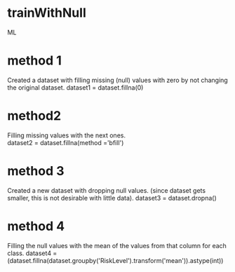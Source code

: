 # trainWithNull
ML

# method 1
Created a dataset with filling missing (null) values with zero by not changing the original dataset.
dataset1 = dataset.fillna(0)
# method2
Filling missing values with the next ones.  
dataset2 = dataset.fillna(method ='bfill')
# method 3
Created a new dataset with dropping null values. (since dataset gets smaller, this is not desirable with little data).
dataset3 = dataset.dropna()
# method 4
Filling the null values with the mean of the values from that column for each class.
dataset4 = (dataset.fillna(dataset.groupby('RiskLevel').transform('mean')).astype(int))
